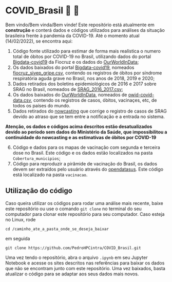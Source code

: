 # COVID_Brasil :space_invader: :microscope:

Bem vindo/Bem vinda/Bem vinde! Este repositório está atualmente em **construção** e conterá dados e códigos utilizados para análises da situação brasileira frente à pandemia da COVID-19. Até o momento atual (14/02/2022), se encontra aqui:

1. Código fonte utilizado para estimar de forma mais realística o numero total de óbitos por COVID-19 no Brasil, utilizando dados do portal [Bigdata-covid19](https://bigdata-covid19.icict.fiocruz.br/) da Fiocruz e os dados do [OurWorldInData](https://ourworldindata.org/coronavirus);
2. Os dados baixados do portal [Bigdata-covid19](https://bigdata-covid19.icict.fiocruz.br/), nomeados [fiocruz_sivep_gripe.csv](https://github.com/PedroHPCintra/COVID_Brasil/blob/main/fiocruz_sivep_gripe.csv), contendo os registros de óbitos por síndrome respiratória aguda grave no Brasil, nos anos de 2018, 2019 e 2020;
3. Dados retirados dos boletins epidemiológicos de 2016 e 2017 sobre SRAG no Brasil, nomeados de [SRAG_2016_2017.csv](https://github.com/PedroHPCintra/COVID_Brasil/blob/main/SRAG_2016_2017.csv);
4. Os dados baixados do [OurWorldInData](https://ourworldindata.org/coronavirus), nomeados de [owid-covid-data.csv](https://github.com/PedroHPCintra/COVID_Brasil/blob/main/owid-covid-data.csv), contendo os registros de casos, óbitos, vacinaçes, etc, de todos os países do mundo.
5. Dados retirados do [nowcasting](https://gitlab.procc.fiocruz.br/lsbastos/nowcasting_data/) que corrige o registro de casos de SRAG devido ao atraso que se tem entre a notificação e a entrada no sistema.

**Atenção, os dados e códigos acima descritos estão desatualizados devido ao período sem dados do Ministério da Saúde, que impossibilitou a continuidade do nowcasting e as estimativas de óbitos por COVID-19**

6. Código e dados para os mapas de vacinação com segunda e terceira dose no Brasil. Este código e os dados estão localizados na pasta ```Cobertura_municipios```;
7. Código para reproduzir a pirâmide de vacinação do Brasil, os dados devem ser extraídos pelo usuário através do [opendatasus](https://opendatasus.saude.gov.br/). Este código está localizado na pasta ```vacinacao```.

## Utilização do código

Caso queira utilizar os códigos para rodar uma análise mais recente, baixe este repositório ou use o comando ```git clone``` no terminal do seu computador para clonar este repositório para seu computador. Caso esteja no Linux, rode
```
cd /caminho_ate_a_pasta_onde_se_deseja_baixar
```
em seguida
```
git clone https://github.com/PedroHPCintra/COVID_Brasil.git
```
Uma vez tendo o  repositório, abra o arquivo ```.ipynb``` em seu Jupyter Notebook e acesse os sites descritos nas referências para baixar os dados que não se encontram junto com este repositório. Uma vez baixados, basta atualizar o código para se adaptar aos seus dados mais novos.

